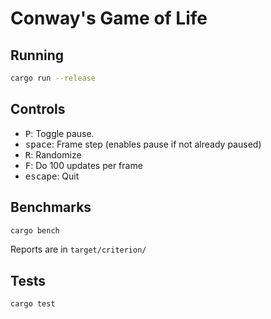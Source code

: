 # Conway's Game of Life

## Running

```bash
cargo run --release
```

## Controls

- <kbd>P</kbd>: Toggle pause.
- <kbd>space</kbd>: Frame step (enables pause if not already paused)
- <kbd>R</kbd>: Randomize
- <kbd>F</kbd>: Do 100 updates per frame
- <kbd>escape</kbd>: Quit

## Benchmarks

```bash
cargo bench
```

Reports are in `target/criterion/`


## Tests

```bash
cargo test
```
